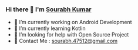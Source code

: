 ### Hi there 👋 I'm <a href="https://github.com/sourabhkumar47">Sourabh Kumar</a>

- 🔭 I’m currently working on Android Development
- 🌱 I’m currently learning Kotlin
- 🤔 I’m looking for help with Open Source Project
- 💬 Contact Me : sourabh.47512@gmail.com
